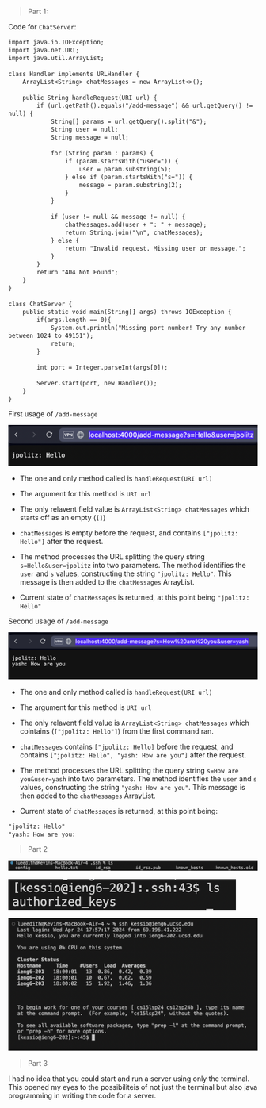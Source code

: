 > Part 1:

Code for `ChatServer`:

```
import java.io.IOException;
import java.net.URI;
import java.util.ArrayList;

class Handler implements URLHandler {
    ArrayList<String> chatMessages = new ArrayList<>();

    public String handleRequest(URI url) {
        if (url.getPath().equals("/add-message") && url.getQuery() != null) {
            String[] params = url.getQuery().split("&");
            String user = null;
            String message = null;

            for (String param : params) {
                if (param.startsWith("user=")) {
                    user = param.substring(5);
                } else if (param.startsWith("s=")) {
                    message = param.substring(2);
                }
            }

            if (user != null && message != null) {
                chatMessages.add(user + ": " + message);
                return String.join("\n", chatMessages);
            } else {
                return "Invalid request. Missing user or message.";
            }
        }
        return "404 Not Found";
    }
}

class ChatServer {
    public static void main(String[] args) throws IOException {
        if(args.length == 0){
            System.out.println("Missing port number! Try any number between 1024 to 49151");
            return;
        }

        int port = Integer.parseInt(args[0]);

        Server.start(port, new Handler());
    }
}
```

First usage of `/add-message`

![Image](21.png)

- The one and only method called is `handleRequest(URI url)`
  
- The argument for this method is `URI url`
- The only relavent field value is `ArrayList<String> chatMessages` which starts off as an empty (`[]`)

- `chatMessages` is empty before the request, and contains `["jpolitz: Hello"]` after the request.
- The method processes the URL splitting the query string `s=Hello&user=jpolitz` into two parameters. The method identifies the `user` and `s` values, constructing the string `"jpolitz: Hello"`. This message is then added to the `chatMessages` ArrayList.
- Current state of `chatMessages` is returned, at this point being `"jpolitz: Hello"`


Second usage of `/add-message`

![Image](22.png)

- The one and only method called is `handleRequest(URI url)`
  
- The argument for this method is `URI url`
- The only relavent field value is `ArrayList<String> chatMessages` which cointains (`["jpolitz: Hello"]`) from the first command ran.

- `chatMessages` contains `["jpolitz: Hello]` before the request, and contains `["jpolitz: Hello", "yash: How are you"]` after the request.
- The method processes the URL splitting the query string `s=How are you&user=yash` into two parameters. The method identifies the `user` and `s` values, constructing the string `"yash: How are you"`. This message is then added to the `chatMessages` ArrayList.
- Current state of `chatMessages` is returned, at this point being:
```
"jpolitz: Hello"
"yash: How are you:
```

> Part 2

![Image](23.png)

![Image](24.png)

![Image](25.png)

> Part 3

I had no idea that you could start and run a server using only the terminal. This opened my eyes to the possibiliteis of not just the terminal but also java programming in writing the code for a server.
